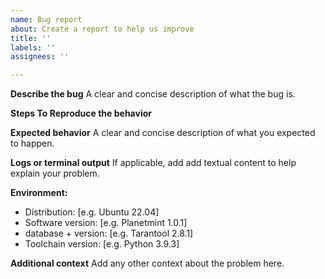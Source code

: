 ```yaml
---
name: Bug report
about: Create a report to help us improve
title: ''
labels: ''
assignees: ''

---
```


**Describe the bug**
A clear and concise description of what the bug is.

**Steps To Reproduce the behavior**


**Expected behavior**
A clear and concise description of what you expected to happen.

**Logs or terminal output**
If applicable, add add textual content to help explain your problem.

**Environment:**
 - Distribution: [e.g. Ubuntu 22.04]
 - Software version: [e.g. Planetmint 1.0.1]
 - database + version: [e.g. Tarantool 2.8.1]
 - Toolchain version: [e.g. Python 3.9.3]

**Additional context**
Add any other context about the problem here.
